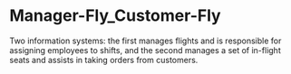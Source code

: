 # Manager-Fly_Customer-Fly
Two information systems: the first manages flights and is responsible for assigning employees to shifts, and the second manages a set of in-flight seats and assists in taking orders from customers.
